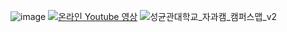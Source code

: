 ![image](https://github.com/user-attachments/assets/dcb18208-73f5-4e06-97a5-8838f85a0d85)
[![온라인 Youtube 영상](https://github.com/user-attachments/assets/06b3b04b-69be-49f5-8ef6-a1b4b9f95528)](https://www.youtube.com/playlist?list=PLIyoAG_PPqRfgHJl1UnMCg3h4-mE_eBfF)
![성균관대학교_자과캠_캠퍼스맵_v2](https://github.com/SKKUAutoLab/H-Mobility-Autonomous-Advanced-Course/assets/68187536/6787b15d-2aa5-4854-9df1-5307e4d48119)

